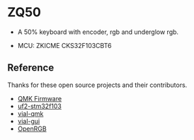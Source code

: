 # ZQ50
* A 50% keyboard with encoder, rgb and underglow rgb.

* MCU: ZKICME CKS32F103CBT6

## Reference
 Thanks for these open source projects and their contributors.
 * [QMK Firmware](https://github.com/qmk/qmk_firmware)
 * [uf2-stm32f103](https://github.com/mmoskal/uf2-stm32f103)
 * [vial-qmk](https://github.com/vial-kb/vial-qmk)
 * [vial-gui](https://github.com/vial-kb/vial-gui)
 * [OpenRGB](https://gitlab.com/CalcProgrammer1/OpenRGB)

